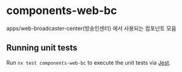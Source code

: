 # components-web-bc

apps/web-broadcaster-center(방송인센터) 에서 사용되는 컴포넌트 모음

## Running unit tests

Run `nx test components-web-bc` to execute the unit tests via [Jest](https://jestjs.io).
